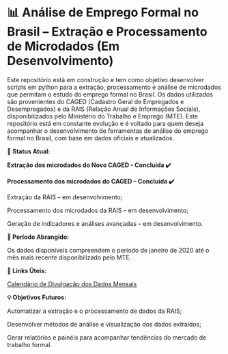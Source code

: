 # 📊 Análise de Emprego Formal no Brasil – Extração e Processamento de Microdados (Em Desenvolvimento)
Este repositório está em construção e tem como objetivo desenvolver scripts em python para a extração, processamento e análise de microdados que permitam o estudo do emprego formal no Brasil. Os dados utilizados são provenientes do CAGED (Cadastro Geral de Empregados e Desempregados) e da RAIS (Relação Anual de Informações Sociais), disponibilizados pelo Ministério do Trabalho e Emprego (MTE). Este repositório está em constante evolução e é voltado para quem deseja acompanhar o desenvolvimento de ferramentas de análise do emprego formal no Brasil, com base em dados oficiais e atualizados.

**🔄 Status Atual:**

**Extração dos microdados do Novo CAGED - Concluída ✔️**

**Processamento dos microdados do CAGED – Concluída ✔️**

Extração da RAIS – em desenvolvimento;

Processamento dos microdados da RAIS – em desenvolvimento;

Geração de indicadores e análises avançadas – em desenvolvimento.

**🔹 Período Abrangido:**

Os dados disponíveis compreendem o período de janeiro de 2020 até o mês mais recente disponibilizado pelo MTE.

**🔗 Links Úteis:**

[Calendário de Divulgação dos Dados Mensais](https://www.gov.br/trabalho-e-emprego/pt-br/assuntos/estatisticas-trabalho/o-pdet/calendario-de-divulgacao-do-novo-caged)

**💡 Objetivos Futuros:**

Automatizar a extração e o processamento de dados da RAIS;

Desenvolver métodos de análise e visualização dos dados extraídos;

Gerar relatórios e painéis para acompanhar tendências do mercado de trabalho formal.
